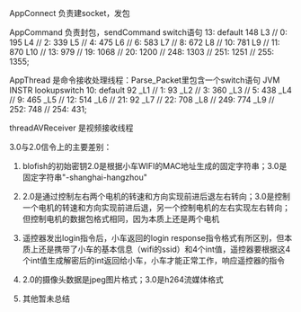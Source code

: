 AppConnect 负责建socket，发包

AppCommand 负责封包，sendCommand switch语句
                         13: default 148 L3
    //                   0: 195 L4
    //                   2: 339 L5
    //                   4: 475 L6
    //                   6: 583 L7
    //                   8: 672 L8
    //                   10: 781 L9
    //                   11: 870 L10
    //                   13: 979
    //                   19: 1068
    //                   20: 1200
    //                   248: 1303
    //                   251: 1251
    //                   255: 1355;


AppThread 是命令接收处理线程：Parse_Packet里包含一个switch语句
        JVM INSTR lookupswitch 10: default 92  _L1
    //                   1: 93  _L2
    //                   3: 360 _L3
    //                   5: 438 _L4
    //                   9: 465 _L5
    //                   12: 514 _L6
    //                   21: 92 _L7
    //                   22: 708 _L8
    //                   249: 774 _L9
    //                   252: 748
    //                   254: 431;

threadAVReceiver 是视频接收线程


3.0与2.0信令上的主要差别：

1. blofish的初始密钥2.0是根据小车WIFI的MAC地址生成的固定字符串；3.0是固定字符串"-shanghai-hangzhou"

2. 2.0是通过控制左右两个电机的转速和方向实现前进后退左右转向；3.0是控制一个电机的转速和方向实现前进后退，另一个控制电机的左右实现左右转向；但控制电机的数据包格式相同，因为本质上还是两个电机

3. 遥控器发出login指令后，小车返回的login response指令格式有所区别，但本质上还是携带了小车的基本信息（wifi的ssid）和4个int值，遥控器要根据这4个int值生成解密后的int返回给小车，小车才能正常工作，响应遥控器的指令

4. 2.0的摄像头数据是jpeg图片格式；3.0是h264流媒体格式

5. 其他暂未总结

